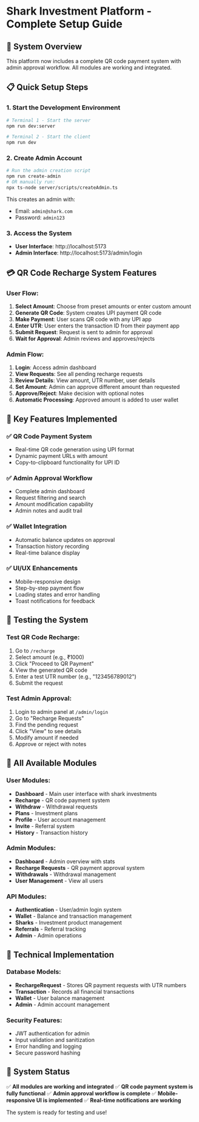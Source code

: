 # Shark Investment Platform - Complete Setup Guide

## 🚀 System Overview

This platform now includes a complete QR code payment system with admin approval workflow. All modules are working and integrated.

## 📋 Quick Setup Steps

### 1. Start the Development Environment

```bash
# Terminal 1 - Start the server
npm run dev:server

# Terminal 2 - Start the client
npm run dev
```

### 2. Create Admin Account

```bash
# Run the admin creation script
npm run create-admin
# OR manually run:
npx ts-node server/scripts/createAdmin.ts
```

This creates an admin with:
- Email: `admin@shark.com`
- Password: `admin123`

### 3. Access the System

- **User Interface**: http://localhost:5173
- **Admin Interface**: http://localhost:5173/admin/login

## 💳 QR Code Recharge System Features

### User Flow:
1. **Select Amount**: Choose from preset amounts or enter custom amount
2. **Generate QR Code**: System creates UPI payment QR code
3. **Make Payment**: User scans QR code with any UPI app
4. **Enter UTR**: User enters the transaction ID from their payment app
5. **Submit Request**: Request is sent to admin for approval
6. **Wait for Approval**: Admin reviews and approves/rejects

### Admin Flow:
1. **Login**: Access admin dashboard
2. **View Requests**: See all pending recharge requests
3. **Review Details**: View amount, UTR number, user details
4. **Set Amount**: Admin can approve different amount than requested
5. **Approve/Reject**: Make decision with optional notes
6. **Automatic Processing**: Approved amount is added to user wallet

## 🎯 Key Features Implemented

### ✅ QR Code Payment System
- Real-time QR code generation using UPI format
- Dynamic payment URLs with amount
- Copy-to-clipboard functionality for UPI ID

### ✅ Admin Approval Workflow
- Complete admin dashboard
- Request filtering and search
- Amount modification capability
- Admin notes and audit trail

### ✅ Wallet Integration
- Automatic balance updates on approval
- Transaction history recording
- Real-time balance display

### ✅ UI/UX Enhancements
- Mobile-responsive design
- Step-by-step payment flow
- Loading states and error handling
- Toast notifications for feedback

## 🧪 Testing the System

### Test QR Code Recharge:
1. Go to `/recharge`
2. Select amount (e.g., ₹1000)
3. Click "Proceed to QR Payment"
4. View the generated QR code
5. Enter a test UTR number (e.g., "123456789012")
6. Submit the request

### Test Admin Approval:
1. Login to admin panel at `/admin/login`
2. Go to "Recharge Requests"
3. Find the pending request
4. Click "View" to see details
5. Modify amount if needed
6. Approve or reject with notes

## 📱 All Available Modules

### User Modules:
- **Dashboard** - Main user interface with shark investments
- **Recharge** - QR code payment system
- **Withdraw** - Withdrawal requests
- **Plans** - Investment plans
- **Profile** - User account management
- **Invite** - Referral system
- **History** - Transaction history

### Admin Modules:
- **Dashboard** - Admin overview with stats
- **Recharge Requests** - QR payment approval system
- **Withdrawals** - Withdrawal management
- **User Management** - View all users

### API Modules:
- **Authentication** - User/admin login system
- **Wallet** - Balance and transaction management
- **Sharks** - Investment product management
- **Referrals** - Referral tracking
- **Admin** - Admin operations

## 🔧 Technical Implementation

### Database Models:
- **RechargeRequest** - Stores QR payment requests with UTR numbers
- **Transaction** - Records all financial transactions
- **Wallet** - User balance management
- **Admin** - Admin account management

### Security Features:
- JWT authentication for admin
- Input validation and sanitization
- Error handling and logging
- Secure password hashing

## 🎉 System Status

✅ **All modules are working and integrated**
✅ **QR code payment system is fully functional**
✅ **Admin approval workflow is complete**
✅ **Mobile-responsive UI is implemented**
✅ **Real-time notifications are working**

The system is ready for testing and use!
